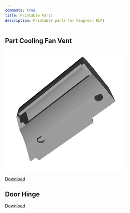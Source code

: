 ```yaml
---
comments: true
title: Printable Parts
description: Printable parts for Kingroon KLP1
---
```


## Part Cooling Fan Vent

![Part cooling fan vent image](/images/part_cooling_fan_vent.webp)

[Download](/files/KLP1_fan_vent_v2.4.stl)

## Door Hinge

[Download](https://www.printables.com/model/495771-klp1-hinge)